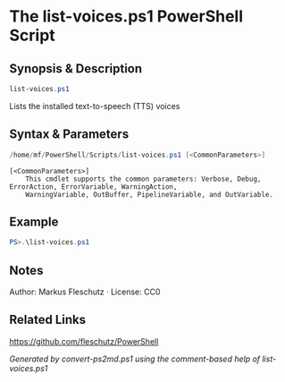 # The list-voices.ps1 PowerShell Script

## Synopsis & Description
```powershell
list-voices.ps1
```

Lists the installed text-to-speech (TTS) voices

## Syntax & Parameters
```powershell
/home/mf/PowerShell/Scripts/list-voices.ps1 [<CommonParameters>]
```

```
[<CommonParameters>]
    This cmdlet supports the common parameters: Verbose, Debug, ErrorAction, ErrorVariable, WarningAction, 
    WarningVariable, OutBuffer, PipelineVariable, and OutVariable.
```

## Example
```powershell
PS>.\list-voices.ps1
```


## Notes
Author: Markus Fleschutz · License: CC0

## Related Links
https://github.com/fleschutz/PowerShell

*Generated by convert-ps2md.ps1 using the comment-based help of list-voices.ps1*
